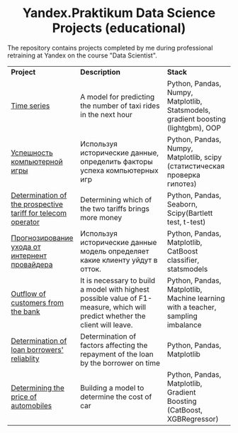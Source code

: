 

<center><h1>Yandex.Praktikum Data Science Projects (educational)</h1></center>
The repository contains projects completed by me during professional retraining at Yandex on the course "Data Scientist".<br>

<table width=100% valign=top >
  <tr>
    <td width=25%><b>Project</b></td>
    <td><b>Description</b></td>
    <td width=30%><b>Stack</b></td>
  </tr>
        <tr>
    <td><a href="https://github.com/sourcyMJ/Yandex-Parktikum/tree/main/Time%20series">Time series</a></td>
    <td>A model for predicting the number of taxi rides in the next hour</td>
    <td>Python, Pandas, Numpy, Matplotlib, Statsmodels, gradient boosting (lightgbm), OOP</td>
  </tr>
      <tr>
    <td><a href="https://github.com/sourcyMJ/Yandex-Parktikum/blob/784886c40894a6c7f599edff774132bcd1410713/%D0%A3%D1%81%D0%BF%D0%B5%D1%88%D0%BD%D0%BE%D1%81%D1%82%D1%8C%20%D0%BA%D0%BE%D0%BC%D0%BF%D1%8C%D1%8E%D1%82%D0%B5%D1%80%D0%BD%D0%BE%D0%B8%CC%86%20%D0%B8%D0%B3%D1%80%D1%8B/%D0%A3%D1%81%D0%BF%D0%B5%D1%88%D0%BD%D0%BE%D1%81%D1%82%D1%8C%20%D0%BA%D0%BE%D0%BC%D0%BF%D1%8C%D1%8E%D1%82%D0%B5%D1%80%D0%BD%D0%BE%D0%B9%20%D0%B8%D0%B3%D1%80%D1%8B.ipynb">Успешность компьютерной игры</a></td>
    <td>Используя исторические данные, определить факторы успеха компьютерных игр</td>
    <td>Python, Pandas, Numpy, Matplotlib, scipy (статистическая проверка гипотез)</td>
  </tr>
  <tr>
    <td><a href="https://github.com/sourcyMJ/Yandex-Parktikum/tree/main/Determining%20the%20most%20favorable%20tariff%20for%20a%20telecom%20operator">Determination of the prospective tariff for telecom operator</a></td>
    <td>Determining which of the two tariffs brings more money</td>
    <td>Python, Pandas, Seaborn, Scipy(Bartlett test, t-test) </td>
  </tr>
  
  <tr>
    <td><a href="https://github.com/sourcyMJ/Yandex-Parktikum/blob/ac002379af6fac7f8d20db29ae17ec2310481f3e/%D0%9F%D1%80%D0%BE%D0%B3%D0%BD%D0%BE%D0%B7%D0%B8%D1%80%D0%BE%D0%B2%D0%B0%D0%BD%D0%B8%D0%B5%20%D1%83%D1%85%D0%BE%D0%B4%D0%B0%20%D0%B4%D0%BB%D1%8F%20%D0%B8%D0%BD%D1%82%D0%B5%D1%80%D0%BD%D0%B5%D1%82%20%D0%BF%D1%80%D0%BE%D0%B2%D0%B0%D0%B8%CC%86%D0%B4%D0%B5%D1%80%D0%B0/%D0%9F%D1%80%D0%BE%D0%B3%D0%BD%D0%BE%D0%B7%D0%B8%D1%80%D0%BE%D0%B2%D0%B0%D0%BD%D0%B8%D0%B5%20%D1%83%D1%85%D0%BE%D0%B4%D0%B0%20%D0%BA%D0%BB%D0%B8%D0%B5%D0%BD%D1%82%D0%BE%D0%B2%20%D0%BF%D1%80%D0%BE%D0%B2%D0%B0%D0%B8%CC%86%D0%B4%D0%B5%D1%80%D0%B0.ipynb">Прогнозирование ухода от интернент провайдера</a></td>
    <td>Используя исторические данные модель определяет какие клиенту уйдут в отток.</td>
    <td>Python, Pandas, Matplotlib, CatBoost classifier, statsmodels </td>
  </tr>
  
  
  <tr>
    <td><a href="https://github.com/sourcyMJ/Yandex-Parktikum/tree/main/Customers%20outflow%20from%20the%20bank">Outflow of customers from the bank</a></td>
    <td>It is necessary to build a model with highest possible value of F1-measure, which will predict whether the client will leave.</td>
    <td>Python, Pandas, Matplotlib, Machine learning with a teacher, sampling imbalance</td>
  </tr>
  <tr>
    <td><a href="https://github.com/sourcyMJ/Yandex-Parktikum/tree/main/Determination%20of%20borrower's%20reliability">Determination of loan borrowers' reliablity</a></td>
    <td>Determination of factors affecting the repayment of the loan by the borrower on time</td>
    <td>Python, Pandas, Matplotlib</td>
  </tr>

  <tr>
    <td><a href="https://github.com/sourcyMJ/Yandex-Parktikum/tree/main/Determining%20the%20price%20of%20automobiles">Determining the price of automobiles</a></td>
    <td>Building a model to determine the cost of car</td>
    <td>Python, Pandas, Matplotlib, Gradient Boosting (CatBoost, XGBRegressor)</td>
  </tr>
</table>
